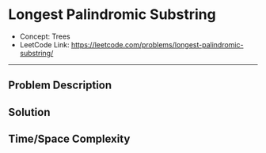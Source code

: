 # Longest Palindromic Substring

- Concept: Trees
- LeetCode Link: https://leetcode.com/problems/longest-palindromic-substring/

---

## Problem Description

## Solution

## Time/Space Complexity

